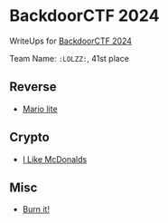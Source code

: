 # BackdoorCTF 2024

WriteUps for [BackdoorCTF 2024](https://backdoor.infoseciitr.in/)

Team Name: `:LOLZZ:`, 41st place

## Reverse
- [Mario lite](mario-lite/README.md)

## Crypto
- [I Like McDonalds](i-like-mcdonalds/README.md)

## Misc
- [Burn it!](burn-it/README.md)